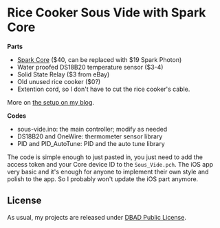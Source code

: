 # Rice Cooker Sous Vide with Spark Core

**Parts**

- [Spark Core](http://spark.io) ($40, can be replaced with $19 Spark Photon)
- Water proofed DS18B20 temperature sensor ($3-4)
- Solid State Relay ($3 from eBay)
- Old unused rice cooker ($0?)
- Extention cord, so I don't have to cut the rice cooker's cable.

More on [the setup on my blog](http://blog.soemarko.com/post/116313509168/diy-sous-vide-test-result-parts-spark-core).

**Codes**

- sous-vide.ino: the main controller; modify as needed
- DS18B20 and OneWire: thermometer sensor library
- PID and PID_AutoTune: PID and the auto tune library

The code is simple enough to just pasted in, you just need to add the access token and your Core device ID to the `Sous_Vide.pch`. The iOS app very basic and it's enough for anyone to implement their own style and polish to the app. So I probably won't update the iOS part anymore.

## License

As usual, my projects are released under [DBAD Public License](http://www.dbad-license.org/).
